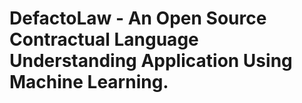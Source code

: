 # DefactoLaw - An Open Source Contractual Language Understanding Application Using Machine Learning.

